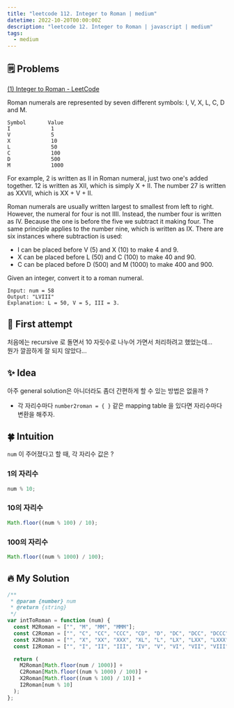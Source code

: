 ```yaml
---
title: "leetcode 112. Integer to Roman | medium"
datetime: 2022-10-20T00:00:00Z
description: "leetcode 12. Integer to Roman | javascript | medium"
tags:
  - medium
---
```


## 🗒️ Problems

[(1) Integer to Roman - LeetCode](https://leetcode.com/problems/integer-to-roman/)

Roman numerals are represented by seven different symbols: I, V, X, L, C, D and M.

```
Symbol       Value
I             1
V             5
X             10
L             50
C             100
D             500
M             1000
```

For example, 2 is written as II in Roman numeral, just two one's added together. 12 is written as XII, which is simply X + II. The number 27 is written as XXVII, which is XX + V + II.

Roman numerals are usually written largest to smallest from left to right. However, the numeral for four is not IIII. Instead, the number four is written as IV. Because the one is before the five we subtract it making four. The same principle applies to the number nine, which is written as IX. There are six instances where subtraction is used:

- I can be placed before V (5) and X (10) to make 4 and 9.
- X can be placed before L (50) and C (100) to make 40 and 90.
- C can be placed before D (500) and M (1000) to make 400 and 900.

Given an integer, convert it to a roman numeral.

```
Input: num = 58
Output: "LVIII"
Explanation: L = 50, V = 5, III = 3.
```

## 🤔 First attempt

처음에는 recursive 로 돌면서 10 자릿수로 나누어 가면서 처리하려고 했었는데... <br />
뭔가 깔끔하게 잘 되지 않았다...

## ✨ Idea

아주 general solution은 아니더라도 좀더 간편하게 할 수 있는 방법은 없을까 ?

- 각 자리수마다 `number2roman = { }` 같은 mapping table 을 있다면 자리수마다 변환을 해주자.

## 🍀 Intuition

`num` 이 주어졌다고 할 때, 각 자리수 값은 ?

### 1의 자리수

```javascript
num % 10;
```

### 10의 자리수

```javascript
Math.floor((num % 100) / 10);
```

### 100의 자리수

```javascript
Math.floor((num % 1000) / 100);
```

## 🔥 My Solution

```javascript
/**
 * @param {number} num
 * @return {string}
 */
var intToRoman = function (num) {
  const M2Roman = ["", "M", "MM", "MMM"];
  const C2Roman = ["", "C", "CC", "CCC", "CD", "D", "DC", "DCC", "DCCC", "CM"];
  const X2Roman = ["", "X", "XX", "XXX", "XL", "L", "LX", "LXX", "LXXX", "XC"];
  const I2Roman = ["", "I", "II", "III", "IV", "V", "VI", "VII", "VIII", "IX"];

  return (
    M2Roman[Math.floor(num / 1000)] +
    C2Roman[Math.floor((num % 1000) / 100)] +
    X2Roman[Math.floor((num % 100) / 10)] +
    I2Roman[num % 10]
  );
};
```
